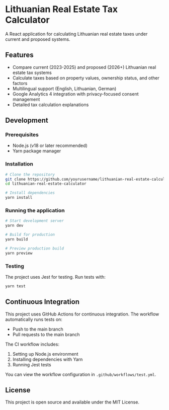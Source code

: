 # Lithuanian Real Estate Tax Calculator

A React application for calculating Lithuanian real estate taxes under current and proposed systems.

## Features

- Compare current (2023-2025) and proposed (2026+) Lithuanian real estate tax systems
- Calculate taxes based on property values, ownership status, and other factors
- Multilingual support (English, Lithuanian, German)
- Google Analytics 4 integration with privacy-focused consent management
- Detailed tax calculation explanations

## Development

### Prerequisites

- Node.js (v18 or later recommended)
- Yarn package manager

### Installation

```bash
# Clone the repository
git clone https://github.com/yourusername/lithuanian-real-estate-calculator.git
cd lithuanian-real-estate-calculator

# Install dependencies
yarn install
```

### Running the application

```bash
# Start development server
yarn dev

# Build for production
yarn build

# Preview production build
yarn preview
```

### Testing

The project uses Jest for testing. Run tests with:

```bash
yarn test
```

## Continuous Integration

This project uses GitHub Actions for continuous integration. The workflow automatically runs tests on:

- Push to the main branch
- Pull requests to the main branch

The CI workflow includes:

1. Setting up Node.js environment
2. Installing dependencies with Yarn
3. Running Jest tests

You can view the workflow configuration in `.github/workflows/test.yml`.

## License

This project is open source and available under the MIT License.
